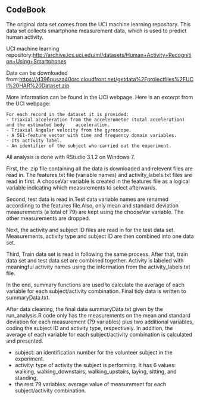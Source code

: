 ## CodeBook

The original data set comes from the UCI machine learning repository. This data set collects smartphone measurement data, which is used to predict human activity. 

UCI machine learning repository:http://archive.ics.uci.edu/ml/datasets/Human+Activity+Recognition+Using+Smartphones 

Data can be downloaded from:https://d396qusza40orc.cloudfront.net/getdata%2Fprojectfiles%2FUCI%20HAR%20Dataset.zip  

More information can be found in the UCI webpage. Here is an excerpt from the UCI webpage: 

    For each record in the dataset it is provided: 
    - Triaxial acceleration from the accelerometer (total acceleration) and the estimated body    acceleration. 
    - Triaxial Angular velocity from the gyroscope. 
    - A 561-feature vector with time and frequency domain variables. 
    - Its activity label. 
    - An identifier of the subject who carried out the experiment.
    
All analysis is done with RStudio 3.1.2 on Windows 7.

First, the .zip file containing all the data is downloaded and relevent files are read in. The features.txt file (variable names) and activity_labels.txt files are read in first. A chooseVar variable is created in the features file as a logical variable indicating which measurements to select afterwards.

Second, test data is read in.Test data variable names are renamed accordinng to the features file.Also, only mean and standard deviation measurements (a total of 79) are kept using the chooseVar variable. The other measurements are dropped. 

Next, the activity and subject ID files are read in for the test data set. Measurements, activity type and subject ID are then combined into one data set.

Third, Train data set is read in following the same process. After that, train data set and test data set are combined together. Activity is labeled with meaningful activity names using the information from the activity_labels.txt file.

In the end, summary functions are used to calculate the average of each variable for each subject/activity combination. Final tidy data is written to summaryData.txt.

After data cleaning, the final data summaryData.txt given by the run_analysis.R code only has the measurements on the mean and standard deviation for each measurement (79 variables) plus two additional variables, coding the subject ID and activity type, respectively. In addition, the average of each variable for each subject/activity combination is calculated and presented.

* subject: an identification number for the volunteer subject in the experiment.
* activity: type of activity the subject is performing. It has 6 values: walking, walking_downstairs, walking_upstairs, laying, sitting, and standing. 
* the rest 79 variables: average value of measurement for each subject/activity combination.
